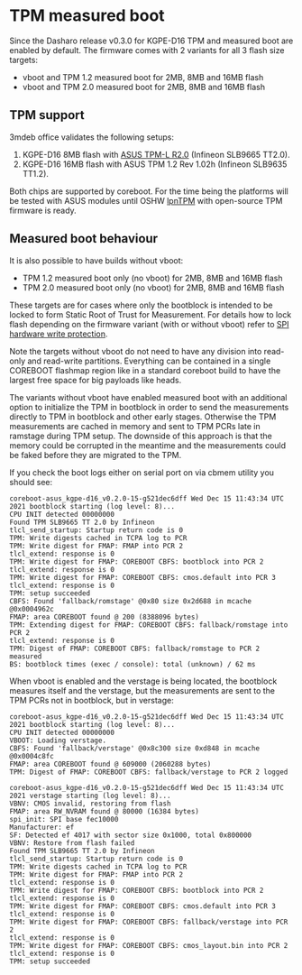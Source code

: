 # TPM measured boot

Since the Dasharo release v0.3.0 for KGPE-D16 TPM and measured boot are enabled
by default. The firmware comes with 2 variants for all 3 flash size targets:

- vboot and TPM 1.2 measured boot for 2MB, 8MB and 16MB flash
- vboot and TPM 2.0 measured boot for 2MB, 8MB and 16MB flash

## TPM support

3mdeb office validates the following setups:

1. KGPE-D16 8MB flash with [ASUS TPM-L R2.0](https://www.asus.com/Motherboards-Components/Motherboards/Accessories/TPM-L-R2-0/)
   (Infineon SLB9665 TT2.0).
2. KGPE-D16 16MB flash with ASUS TPM 1.2 Rev 1.02h (Infineon SLB9635 TT1.2).

Both chips are supported by coreboot. For the time being the platforms will be
tested with ASUS modules until OSHW [lpnTPM](https://nlnet.nl/project/lpnTPM/)
with open-source TPM firmware is ready.

## Measured boot behaviour

It is also possible to have builds without vboot:

- TPM 1.2 measured boot only (no vboot) for 2MB, 8MB and 16MB flash
- TPM 2.0 measured boot only (no vboot) for 2MB, 8MB and 16MB flash

These targets are for cases where only the bootblock is intended to be locked
to form Static Root of Trust for Measurement. For details how to lock flash
depending on the firmware variant (with or without vboot) refer to
[SPI hardware write protection](spi-wp.md).

Note the targets without vboot do not need to have any division into read-only
and read-write partitions. Everything can be contained in a single COREBOOT
flashmap region like in a standard coreboot build to have the largest free
space for big payloads like heads.

The variants without vboot have enabled measured boot with an additional option
to initialize the TPM in bootblock in order to send the measurements directly
to TPM in bootblock and other early stages. Otherwise the TPM measurements are
cached in memory and sent to TPM PCRs late in ramstage during TPM setup. The
downside of this approach is that the memory could be corrupted in the meantime
and the measurements could be faked before they are migrated to the TPM.

If you check the boot logs either on serial port on via cbmem utility you
should see:

```
coreboot-asus_kgpe-d16_v0.2.0-15-g521dec6dff Wed Dec 15 11:43:34 UTC 2021 bootblock starting (log level: 8)...
CPU INIT detected 00000000
Found TPM SLB9665 TT 2.0 by Infineon
tlcl_send_startup: Startup return code is 0
TPM: Write digests cached in TCPA log to PCR
TPM: Write digest for FMAP: FMAP into PCR 2
tlcl_extend: response is 0
TPM: Write digest for FMAP: COREBOOT CBFS: bootblock into PCR 2
tlcl_extend: response is 0
TPM: Write digest for FMAP: COREBOOT CBFS: cmos.default into PCR 3
tlcl_extend: response is 0
TPM: setup succeeded
CBFS: Found 'fallback/romstage' @0x80 size 0x2d688 in mcache @0x0004962c
FMAP: area COREBOOT found @ 200 (8388096 bytes)
TPM: Extending digest for FMAP: COREBOOT CBFS: fallback/romstage into PCR 2
tlcl_extend: response is 0
TPM: Digest of FMAP: COREBOOT CBFS: fallback/romstage to PCR 2 measured
BS: bootblock times (exec / console): total (unknown) / 62 ms
```

When vboot is enabled and the verstage is being located, the bootblock measures
itself and the verstage, but the measurements are sent to the TPM PCRs not in
bootblock, but in verstage:

```
coreboot-asus_kgpe-d16_v0.2.0-15-g521dec6dff Wed Dec 15 11:43:34 UTC 2021 bootblock starting (log level: 8)...
CPU INIT detected 00000000
VBOOT: Loading verstage.
CBFS: Found 'fallback/verstage' @0x8c300 size 0xd848 in mcache @0x0004c8fc
FMAP: area COREBOOT found @ 609000 (2060288 bytes)
TPM: Digest of FMAP: COREBOOT CBFS: fallback/verstage to PCR 2 logged

coreboot-asus_kgpe-d16_v0.2.0-15-g521dec6dff Wed Dec 15 11:43:34 UTC 2021 verstage starting (log level: 8)...
VBNV: CMOS invalid, restoring from flash
FMAP: area RW_NVRAM found @ 80000 (16384 bytes)
spi_init: SPI base fec10000
Manufacturer: ef
SF: Detected ef 4017 with sector size 0x1000, total 0x800000
VBNV: Restore from flash failed
Found TPM SLB9665 TT 2.0 by Infineon
tlcl_send_startup: Startup return code is 0
TPM: Write digests cached in TCPA log to PCR
TPM: Write digest for FMAP: FMAP into PCR 2
tlcl_extend: response is 0
TPM: Write digest for FMAP: COREBOOT CBFS: bootblock into PCR 2
tlcl_extend: response is 0
TPM: Write digest for FMAP: COREBOOT CBFS: cmos.default into PCR 3
tlcl_extend: response is 0
TPM: Write digest for FMAP: COREBOOT CBFS: fallback/verstage into PCR 2
tlcl_extend: response is 0
TPM: Write digest for FMAP: COREBOOT CBFS: cmos_layout.bin into PCR 2
tlcl_extend: response is 0
TPM: setup succeeded
```

